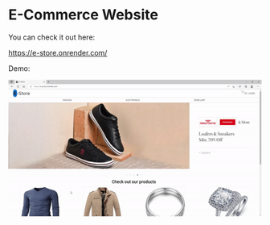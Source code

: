 # E-Commerce Website
You can check it out here: 

https://e-store.onrender.com/

Demo:

<img src = "https://github.com/subham2107/e-store/blob/master/e-store.gif">
